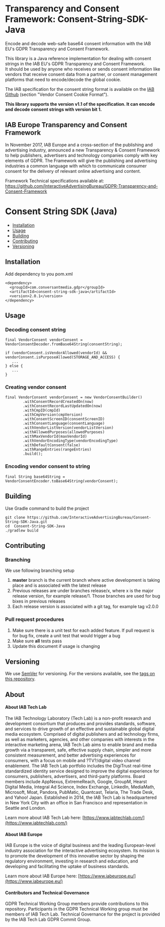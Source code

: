 
# Transparency and Consent Framework: Consent-String-SDK-Java

Encode and decode web-safe base64 consent information with the IAB EU's GDPR Transparency and Consent Framework.

This library is a Java reference implementation for dealing with consent strings in the IAB EU's GDPR Transparency and Consent Framework.  
It should be used by anyone who receives or sends consent information like vendors that receive consent data from a partner, or consent management platforms that need to encode/decode the global cookie.

The IAB specification for the consent string format is available on the [IAB Github](https://github.com/InteractiveAdvertisingBureau/GDPR-Transparency-and-Consent-Framework/blob/master/Consent%20string%20and%20vendor%20list%20formats%20v1.1%20Final.md) (section "Vendor Consent Cookie Format").

**This library supports the version v1.1 of the specification. It can encode and decode consent strings with version bit 1.**

## IAB Europe Transparency and Consent Framework 

In November 2017, IAB Europe and a cross-section of the publishing and advertising industry, announced a new Transparency & Consent Framework to help publishers, advertisers and technology companies comply with key elements of GDPR. The Framework will give the publishing and advertising industries a common language with which to communicate consumer consent for the delivery of relevant online advertising and content. 

Framework Technical specifications available at: https://github.com/InteractiveAdvertisingBureau/GDPR-Transparency-and-Consent-Framework 


# Consent String SDK (Java)
- [Installation](#installation)
- [Usage](#usage)
- [Building](#building)
- [Contributing](#contributing)
- [Versioning](#versioning)


## Installation

Add dependency to you pom.xml

```
<dependency>
  <groupId>com.conversantmedia.gdpr</groupId>
  <artifactId>consent-string-sdk-java</artifactId>
  <version>2.0.1</version>
</dependency>
```

## Usage

### Decoding consent string

```
final VendorConsent vendorConsent = VendorConsentDecoder.fromBase64String(consentString);

if (vendorConsent.isVendorAllowed(vendorId) && vendorConsent.isPurposeAllowed(STORAGE_AND_ACCESS) {
   ...
} else {
   ...
}

```

### Creating vendor consent
```
final VendorConsent vendorConsent = new VendorConsentBuilder()
        .withConsentRecordCreatedOn(now)
        .withConsentRecordLastUpdatedOn(now)
        .withCmpID(cmpId)
        .withCmpVersion(cmpVersion)
        .withConsentScreenID(consentScreenID)
        .withConsentLanguage(consentLanguage)
        .withVendorListVersion(vendorListVersion)
        .withAllowedPurposes(allowedPurposes)
        .withMaxVendorId(maxVendorId)
        .withVendorEncodingType(vendorEncodingType)
        .withDefaultConsent(false)
        .withRangeEntries(rangeEntries)
        .build();
```

### Encoding vendor consent to string
```
final String base64String = VendorConsentEncoder.toBase64String(vendorConsent); 
```

## Building

Use Gradle command to build the project
```
git clone https://github.com/InteractiveAdvertisingBureau/Consent-String-SDK-Java.git
cd  Consent-String-SDK-Java
./gradlew build
```

## Contributing

### Branching 
We use following branching setup
1. **master** branch is the current branch where active development is taking place and is associated with the latest release
1. Previous releases are under branches release/x, where x is the major release version, for example release/1. Those branches are used for bug bixes in previous releases
1. Each release version is associated with a git tag, for example tag v2.0.0

### Pull request procedures
1. Make sure there is a unit test for each added feature. If pull request is for bug fix, create a unit test that would trigger a bug
1. Make sure **all** tests pass
1. Update this document if usage is changing
 

## Versioning

We use [SemVer](http://semver.org/) for versioning. For the versions available, see the [tags on this repository](https://github.com/InteractiveAdvertisingBureau/GDPR-Transparency-and-Consent-Framework/tags). 

## About 

#### About IAB Tech Lab  

The IAB Technology Laboratory (Tech Lab) is a non-profit research and development consortium that produces and provides standards, software, and services to drive growth of an effective and sustainable global digital media ecosystem. Comprised of digital publishers and ad technology firms, as well as marketers, agencies, and other companies with interests in the interactive marketing arena, IAB Tech Lab aims to enable brand and media growth via a transparent, safe, effective supply chain, simpler and more consistent measurement, and better advertising experiences for consumers, with a focus on mobile and ?TV?/digital video channel enablement. The IAB Tech Lab portfolio includes the DigiTrust real-time standardized identity service designed to improve the digital experience for consumers, publishers, advertisers, and third-party platforms. Board members include AppNexus, ExtremeReach, Google, GroupM, Hearst Digital Media, Integral Ad Science, Index Exchange, LinkedIn, MediaMath, Microsoft, Moat, Pandora, PubMatic, Quantcast, Telaria, The Trade Desk, and Yahoo! Japan. Established in 2014, the IAB Tech Lab is headquartered in New York City with an office in San Francisco and representation in Seattle and London.

Learn more about IAB Tech Lab here: [https://www.iabtechlab.com/](https://www.iabtechlab.com/)

#### About IAB Europe 

IAB Europe is the voice of digital business and the leading European-level industry association for the interactive advertising ecosystem. Its mission is to promote the development of this innovative sector by shaping the regulatory environment, investing in research and education, and developing and facilitating the uptake of business standards.
 
Learn more about IAB Europe here: [https://www.iabeurope.eu/](https://www.iabeurope.eu/)


#### Contributors and Technical Governance

GDPR Technical Working Group members provide contributions to this repository. Participants in the GDPR Technical Working group must be members of IAB Tech Lab. Technical Governance for the project is provided by the IAB Tech Lab GDPR Commit Group. 
